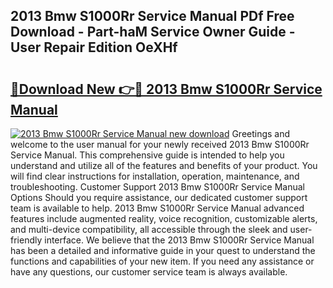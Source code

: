 ## 2013 Bmw S1000Rr Service Manual PDf Free Download - Part-haM Service Owner Guide - User Repair Edition OeXHf

# <h2><a href="http://bc34078.oget.top/?id=2013+Bmw+S1000Rr+Service+Manual">🔗Download New 👉🔴 2013 Bmw S1000Rr Service Manual</a></h2>

[![2013 Bmw S1000Rr Service Manual new download](https://i.imgur.com/5g1atiW.png)](http://bc34078.oget.top/?id=2013+Bmw+S1000Rr+Service+Manual)
Greetings and welcome to the user manual for your newly received 2013 Bmw S1000Rr Service Manual. This comprehensive guide is intended to help you understand and utilize all of the features and benefits of your product. You will find clear instructions for installation, operation, maintenance, and troubleshooting. Customer Support 2013 Bmw S1000Rr Service Manual Options Should you require assistance, our dedicated customer support team is available to help. 2013 Bmw S1000Rr Service Manual advanced features include augmented reality, voice recognition, customizable alerts, and multi-device compatibility, all accessible through the sleek and user-friendly interface. We believe that the 2013 Bmw S1000Rr Service Manual has been a detailed and informative guide in your quest to understand the functions and capabilities of your new item. If you need any assistance or have any questions, our customer service team is always available.
